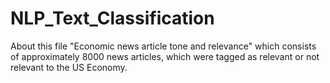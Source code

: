# NLP_Text_Classification
About this file "Economic news article tone and relevance" which consists of approximately 8000 news articles, which were tagged as relevant or not relevant to the US Economy.
